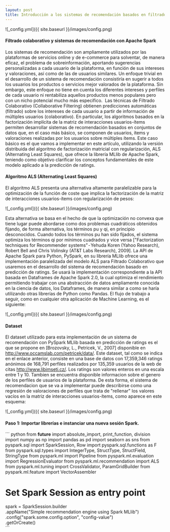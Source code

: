 ```yaml
---
layout: post
title: Introducción a los sistemas de recomendación basados en filtrado colaborativo con PySpark
---
```


![_config.yml]({{ site.baseurl }}/images/config.png)

#### Filtrado colaborativo y sistemas de recomendación con Apache Spark
Los sistemas de recomendación son ampliamente utilizados por las plataformas de servicios online y de e-commerce para solventar, de manera eficaz, el problema de sobreinformación, aportando sugerencias personalizadas a cada usuario de la plataforma, en función de sus intereses y valoraciones, así como de las de usuarios similares.
Un enfoque trivial en el desarrollo de un sistema de recomendación consistiría en sugerir a todos los usuarios los productos o servicios mejor valorados de la plataforma. Sin embargo, este enfoque no tiene en cuenta los diferentes intereses y perfiles de cada usuario ni rentabiliza aquellos productos menos populares pero con un nicho potencial mucho más específico. 
Las técnicas de Filtrado Colaborativo (Collaborative Filtering) obtienen predicciones automáticas (filtrado) sobre los intereses de cada usuario a partir de información de múltiples usuarios (colaborativo). En particular, los algoritmos basados en la  factorización implícita de la matriz de interacciones usuarios-ítems permiten desarrollar sistemas de recomendación basados en conjuntos de datos que, en el caso más básico, se componen de usuarios, ítems y valoraciones realizadas por los usuarios sobre múltiples ítems. Este caso básico es el que vamos a implementar en este artículo, utilizando la versión distribuida del algoritmo de factorización matricial con regularización, ALS (Alternating Least Squares), que ofrece la librería MLlib de Apache Spark, teniendo como objetivo clarificar los conceptos fundamentales de este modelo aplicado a la predicción de ratings.

#### Algoritmo ALS (Alternating Least Squares)
El algoritmo ALS presenta una alternativa altamente paralelizable para la optimización de la función de coste que implica la factorización de la matriz de interacciones usuarios-ítems con regularización de pesos:

![_config.yml]({{ site.baseurl }}/images/config.png)

Esta alternativa se basa en el hecho de que la optimización no convexa que tiene lugar puede abordarse como dos problemas cuadráticos obtenidos fijando, de forma alternativa, los términos pu y qi, en principio desconocidos. Cuando todos los términos pu han sido fijados, el sistema optimiza los términos qi por mínimos cuadrados y vice versa ["Factorization techniques for Recommender systems" - Yehuda Koren (Yahoo Research), Robert Bell and Chris Volinsky (AT&T Labs Research), 2009].
La API de Apache Spark para Python, PySpark, en su librería MLlib ofrece una implementación paralelizada del modelo ALS para Filtrado Colaborativo que usaremos en el desarrollo del sistema de recomendación basado en predicción de ratings. Se usará la implementación correspondiente a la API basada en Dataframes de Apache Spark 2.0, la cual optimiza el rendimiento permitiendo trabajar con una abstracción de datos ampliamente conocida en la ciencia de datos, los Dataframes, de manera similar a como se haría utilizando otras librerías de Python como Pandas.
El flujo de trabajo a seguir, como en cualquier otra aplicación de Machine Learning, es el siguiente:

![_config.yml]({{ site.baseurl }}/images/config.png)

#### Dataset
El dataset utilizado para esta implementación de un sistema de recomendación con PySpark MLlib basada en predicción de ratings es el que se propone en [Brozovsky, L., Petricek, V., 2007] disponible en http://www.occamslab.com/petricek/data/. Este dataset, tal como se indica en el enlace anterior, consiste en una base de datos con 17,359,346 ratings anónimos de 168,791 perfiles realizados por 135,359 usuarios de la web de citas http://www.libimseti.cz/. Los ratings son valores enteros en una escala entre 1 y 10. Tambien se encuentra disponible informacion sobre el genero de los perfiles de usuarios de la plataforma. De esta forma, el sistema de recomendacion que se va a implementar puede describirse como una regresión de valoraciones de perfiles que trata de "rellenar" los valores vacíos en la matriz de interacciones usuarios-ítems, como aparece en este esquema:

![_config.yml]({{ site.baseurl }}/images/config.png)

#### Paso 1: Importar librerías e instanciar una nueva sesión Spark.
´´´ python
from __future__ import absolute_import, print_function, division
import numpy as np
import pandas as pd
import seaborn as sns
from pyspark.sql import SparkSession, Row
import pyspark.sql.functions as F
from pyspark.sql.types import IntegerType, StructType, StructField, StringType
from pyspark.ml import Pipeline
from pyspark.ml.evaluation import RegressionEvaluator
from pyspark.ml.recommendation import ALS
from pyspark.ml.tuning import CrossValidator, ParamGridBuilder
from pyspark.ml.feature import VectorAssembler
# Set Spark Session as entry point
spark = SparkSession.builder\
       .appName("Simple recommendation engine using Spark MLlib")\
       .config("spark.some.config.option", "config-value")\
       .getOrCreate()\
´´´
